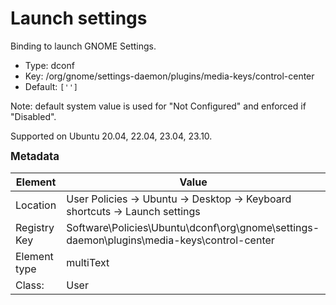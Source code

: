 # Launch settings

Binding to launch GNOME Settings.

- Type: dconf
- Key: /org/gnome/settings-daemon/plugins/media-keys/control-center
- Default: `['']`

Note: default system value is used for "Not Configured" and enforced if "Disabled".

Supported on Ubuntu 20.04, 22.04, 23.04, 23.10.



<span style="font-size: larger;">**Metadata**</span>

| Element      | Value            |
| ---          | ---              |
| Location     | User Policies -> Ubuntu -> Desktop -> Keyboard shortcuts -> Launch settings    |
| Registry Key | Software\Policies\Ubuntu\dconf\org\gnome\settings-daemon\plugins\media-keys\control-center         |
| Element type | multiText |
| Class:       | User       |
